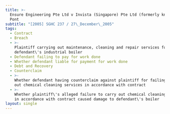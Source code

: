 ```yaml
---
title: >-
  Ensure Engineering Pte Ltd v Invista (Singapore) Pte Ltd (formerly known as Du
  Pont
subtitle: "[2005] SGHC 237 / 27\_December\_2005"
tags:
  - Contract
  - Breach
  - >-
    Plaintiff carrying out maintenance, cleaning and repair services for
    defendant\'s industrial boiler
  - Defendant failing to pay for work done
  - Whether defendant liable for payment for work done
  - Debt and Recovery
  - Counterclaim
  - >-
    Whether defendant having counterclaim against plaintiff for failing to carry
    out chemical cleaning services in accordance with contract
  - >-
    Whether plaintiff\'s alleged failure to carry out chemical cleaning services
    in accordance with contract caused damage to defendant\'s boiler
layout: single
---
```



